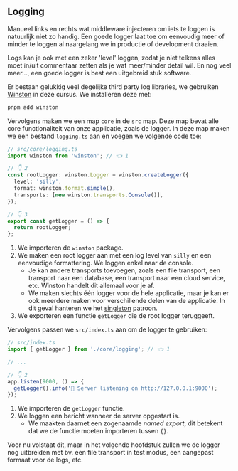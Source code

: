 <!-- markdownlint-disable first-line-h1 -->

<!-- TODO: dit moet ergens anders komen -->

## Logging

Manueel links en rechts wat middleware injecteren om iets te loggen is natuurlijk niet zo handig. Een goede logger laat toe om eenvoudig meer of minder te loggen al naargelang we in productie of development draaien.

Logs kan je ook met een zeker 'level' loggen, zodat je niet telkens alles moet in/uit commentaar zetten als je wat meer/minder detail wil. En nog veel meer..., een goede logger is best een uitgebreid stuk software.

Er bestaan gelukkig veel degelijke third party log libraries, we gebruiken [Winston](https://github.com/winstonjs/) in deze cursus. We installeren deze met:

```bash
pnpm add winston
```

Vervolgens maken we een map `core` in de `src` map. Deze map bevat alle core functionaliteit van onze applicatie, zoals de logger. In deze map maken we een bestand `logging.ts` aan en voegen we volgende code toe:

```ts
// src/core/logging.ts
import winston from 'winston'; // 👈 1

// 👇 2
const rootLogger: winston.Logger = winston.createLogger({
  level: 'silly',
  format: winston.format.simple(),
  transports: [new winston.transports.Console()],
});

// 👇 3
export const getLogger = () => {
  return rootLogger;
};
```

1. We importeren de `winston` package.
2. We maken een root logger aan met een log level van `silly` en een eenvoudige formattering. We loggen enkel naar de console.
   - Je kan andere transports toevoegen, zoals een file transport, een transport naar een database, een transport naar een cloud service, etc. Winston handelt dit allemaal voor je af.
   - We maken slechts één logger voor de hele applicatie, maar je kan er ook meerdere maken voor verschillende delen van de applicatie. In dit geval hanteren we het [singleton](https://www.patterns.dev/vanilla/singleton-pattern/) patroon.
3. We exporteren een functie `getLogger` die de root logger teruggeeft.

Vervolgens passen we `src/index.ts` aan om de logger te gebruiken:

```ts
// src/index.ts
import { getLogger } from './core/logging'; // 👈 1

// ...

// 👇 2
app.listen(9000, () => {
  getLogger().info('🚀 Server listening on http://127.0.0.1:9000');
});
```

1. We importeren de `getLogger` functie.
2. We loggen een bericht wanneer de server opgestart is.
   - We maakten daarnet een zogenaamde _named export_, dit betekent dat we de functie moeten importeren tussen `{}`.

Voor nu volstaat dit, maar in het volgende hoofdstuk zullen we de logger nog uitbreiden met bv. een file transport in test modus, een aangepast formaat voor de logs, etc.
